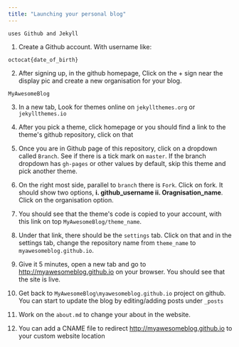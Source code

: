 ```yaml
---
title: "Launching your personal blog"
---
```

`uses Github and Jekyll`

1. Create a Github account. With username like:

`octocat{date_of_birth}`

2. After signing up, in the github homepage, Click on the + sign near the display pic and create a new organisation for your blog.

`MyAwesomeBlog`

3. In a new tab, Look for themes online on `jekyllthemes.org` or `jekyllthemes.io`

4. After you pick a theme, click homepage or you should find a link to the theme's github repository, click on that

5. Once you are in Github page of this repository, click on a dropdown called `Branch`. See if there is a tick mark on `master`. If the branch dropdown has `gh-pages` or other values by default, skip this theme and pick another theme.

6. On the right most side, parallel to `branch` there is `Fork`. Click on fork. It should show two options, **i. github_username ii. Oragnisation_name**. Click on the organisation option.

7. You should see that the theme's code is copied to your account, with this link on top `MyAwesomeBlog/theme_name`.

8. Under that link, there should be the `settings` tab. Click on that and in the settings tab, change the repository name from `theme_name` to `myawesomeblog.github.io`.

9. Give it 5 minutes, open a new tab and go to http://myawesomeblog.github.io on your browser. You should see that the site is live.

10. Get back to `MyAwesomeBlog\myawesomeblog.github.io` project on github. You can start to update the blog by editing/adding posts under `_posts`

11. Work on the `about.md` to change your about in the website.

12. You can add a CNAME file to redirect http://myawesomeblog.github.io to your custom website location
